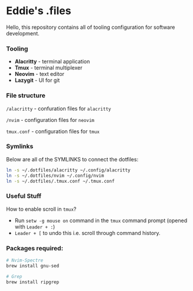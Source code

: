 # Eddie's .files
Hello, this repository contains all of tooling configuration for software development.

### Tooling
* **Alacritty** - terminal application
* **Tmux** - terminal multiplexer
* **Neovim** - text editor
* **Lazygit** - UI for git

### File structure
`/alacritty` - confuration files for `alacritty`

`/nvim` - configuration files for `neovim`

`tmux.conf` - configuration files for `tmux`

### Symlinks
Below are all of the SYMLINKS to connect the dotfiles:

```zsh
ln -s ~/.dotfiles/alacritty ~/.config/alacritty
ln -s ~/.dotfiles/nvim ~/.config/nvim
ln -s ~/.dotfiles/.tmux.conf ~/.tmux.conf
```


### Useful Stuff

How to enable scroll in `tmux`?
* Run `setw -g mouse on` command in the `tmux` command prompt (opened with `Leader + :`)
* `Leader + [` to undo this i.e. scroll through command history.

### Packages required:
```zsh
# Nvim-Spectre
brew install gnu-sed

# Grep
brew install ripgrep
```
